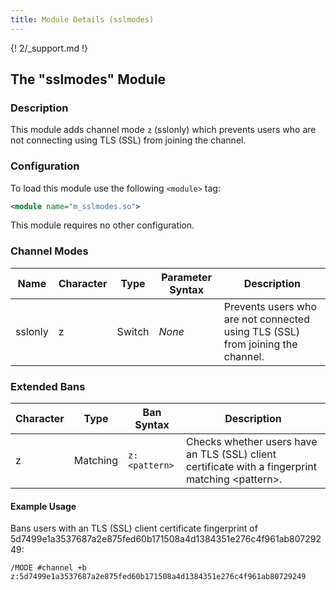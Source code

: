 ```yaml
---
title: Module Details (sslmodes)
---
```


{! 2/_support.md !}

## The "sslmodes" Module

### Description

This module adds channel mode `z` (sslonly) which prevents users who are not connecting using TLS (SSL) from joining the channel.

### Configuration

To load this module use the following `<module>` tag:

```xml
<module name="m_sslmodes.so">
```

This module requires no other configuration.

### Channel Modes

Name    | Character | Type   | Parameter Syntax | Description
------- | --------- | ------ | ---------------- | -----------
sslonly | z         | Switch | *None*           | Prevents users who are not connected using TLS (SSL) from joining the channel.

### Extended Bans

Character | Type     | Ban Syntax    | Description
--------- | -------- | ------------- | -----------
z         | Matching | `z:<pattern>` | Checks whether users have an TLS (SSL) client certificate with a fingerprint matching &lt;pattern&gt;.

#### Example Usage

Bans users with an TLS (SSL) client certificate fingerprint of 5d7499e1a3537687a2e875fed60b171508a4d1384351e276c4f961ab80729249:

```plaintext
/MODE #channel +b z:5d7499e1a3537687a2e875fed60b171508a4d1384351e276c4f961ab80729249
```
